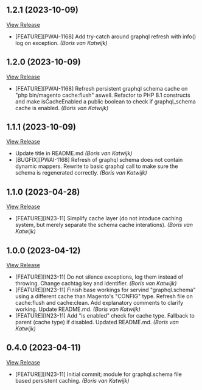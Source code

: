 ## 1.2.1 (2023-10-09)

[View Release](git@github.com:Happy-Horizon/Magento-PersistentGraphQlSchema.git/commits/tag/1.2.1)

*  [FEATURE][PWAI-1168] Add try-catch around graphql refresh with info() log on exception. *(Boris van Katwijk)*


## 1.2.0 (2023-10-09)

[View Release](git@github.com:Happy-Horizon/Magento-PersistentGraphQlSchema.git/commits/tag/1.2.0)

*  [FEATURE][PWAI-1168] Refresh persistent graphql schema cache on "php bin/magento cache:flush" aswell. Refactor to PHP 8.1 constructs and make isCacheEnabled a public boolean to check if graphql_schema cache is enabled. *(Boris van Katwijk)*


## 1.1.1 (2023-10-09)

[View Release](git@github.com:Happy-Horizon/Magento-PersistentGraphQlSchema.git/commits/tag/1.1.1)

*  Update title in README.md *(Boris van Katwijk)*
*  [BUGFIX][PWAI-1168] Refresh of graphql schema does not contain dynamic mappers. Rewrite to basic graphql call to make sure the schema is regenerated correctly. *(Boris van Katwijk)*


## 1.1.0 (2023-04-28)

[View Release](git@github.com:Happy-Horizon/Magento-PersistentGraphQlSchema.git/commits/tag/1.1.0)

*  [FEATURE][IN23-11] Simplify cache layer (do not intoduce caching system, but merely separate the schema cache interations). *(Boris van Katwijk)*


## 1.0.0 (2023-04-12)

[View Release](git@github.com:Happy-Horizon/Magento-PersistentGraphQlSchema.git/commits/tag/1.0.0)

*  [FEATURE][IN23-11] Do not silence exceptions, log them instead of throwing. Change cachtag key and identifier. *(Boris van Katwijk)*
*  [FEATURE][IN23-11] Finish base workings for servind "graphql.schema" using a different cache than Magento's "CONFIG" type. Refresh file on cache:flush and cache:clean. Add explanatory comments to clarify working. Update README.md. *(Boris van Katwijk)*
*  [FEATURE][IN23-11] Add "is enabled" check for cache type. Fallback to parent (cache type) if disabled. Updated README.md. *(Boris van Katwijk)*


## 0.4.0 (2023-04-11)

[View Release](git@github.com:Happy-Horizon/Magento-PersistentGraphQlSchema.git/commits/tag/0.4.0)

*  [FEATURE][IN23-11] Initial commit; module for graphql.schema file based persistent caching. *(Boris van Katwijk)*


